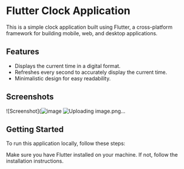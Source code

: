 # Flutter Clock Application

This is a simple clock application built using Flutter, a cross-platform framework for building mobile, web, and desktop applications.

## Features

- Displays the current time in a digital format.
- Refreshes every second to accurately display the current time.
- Minimalistic design for easy readability.

## Screenshots

![Screenshot](![image](https://github.com/parth7192/clock_application/assets/142138451/842aa497-d7e0-4efb-8112-9d4851f2d233)
![Uploading image.png…]()


## Getting Started

To run this application locally, follow these steps:

Make sure you have Flutter installed on your machine. If not, follow the installation instructions.

